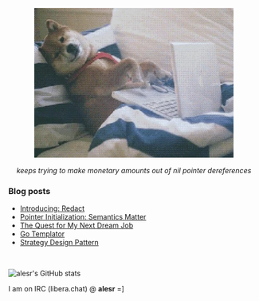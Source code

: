 <p align="center">
  <img src="assets/img/programmer.webp" alt="programmer">
</p>
<p align="center"><i>keeps trying to make monetary amounts out of nil pointer dereferences</i></p>

### Blog posts
<!-- BLOG-POST-LIST:START -->
- [Introducing: Redact](https://alesr.github.io/posts/redact/)
- [Pointer Initialization: Semantics Matter](https://alesr.github.io/posts/intentional-go-code/)
- [The Quest for My Next Dream Job](https://alesr.github.io/posts/job-quest/)
- [Go Templator](https://alesr.github.io/posts/go-templator/)
- [Strategy Design Pattern](https://alesr.github.io/posts/strategy-pattern/)
<!-- BLOG-POST-LIST:END -->

<br>

![alesr's GitHub stats](https://github-readme-stats-ivory-six-76.vercel.app/api?username=alesr&show=reviews,discussions_started,discussions_answered,prs_merged,prs_merged_percentage&hide=reviews,discussions_started,discussions_answered&show_icons=true&theme=tokyonight&rank_icon=github)


I am on IRC (libera.chat) @ **alesr** =]
